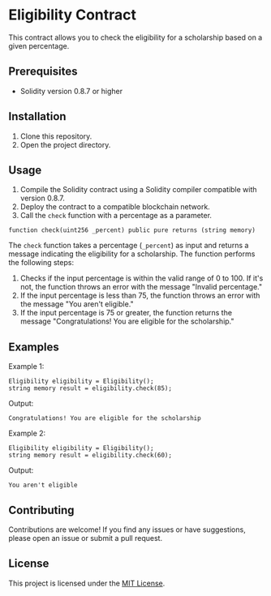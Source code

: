 # Eligibility Contract

This contract allows you to check the eligibility for a scholarship based on a given percentage.

## Prerequisites

- Solidity version 0.8.7 or higher

## Installation

1. Clone this repository.
2. Open the project directory.

## Usage

1. Compile the Solidity contract using a Solidity compiler compatible with version 0.8.7.
2. Deploy the contract to a compatible blockchain network.
3. Call the `check` function with a percentage as a parameter.

```solidity
function check(uint256 _percent) public pure returns (string memory)
```

The `check` function takes a percentage (`_percent`) as input and returns a message indicating the eligibility for a scholarship. The function performs the following steps:

1. Checks if the input percentage is within the valid range of 0 to 100. If it's not, the function throws an error with the message "Invalid percentage."
2. If the input percentage is less than 75, the function throws an error with the message "You aren't eligible."
3. If the input percentage is 75 or greater, the function returns the message "Congratulations! You are eligible for the scholarship."

## Examples

Example 1:

```solidity
Eligibility eligibility = Eligibility();
string memory result = eligibility.check(85);
```

Output:

```
Congratulations! You are eligible for the scholarship
```

Example 2:

```solidity
Eligibility eligibility = Eligibility();
string memory result = eligibility.check(60);
```

Output:

```
You aren't eligible
```

## Contributing

Contributions are welcome! If you find any issues or have suggestions, please open an issue or submit a pull request.

## License

This project is licensed under the [MIT License](LICENSE).
